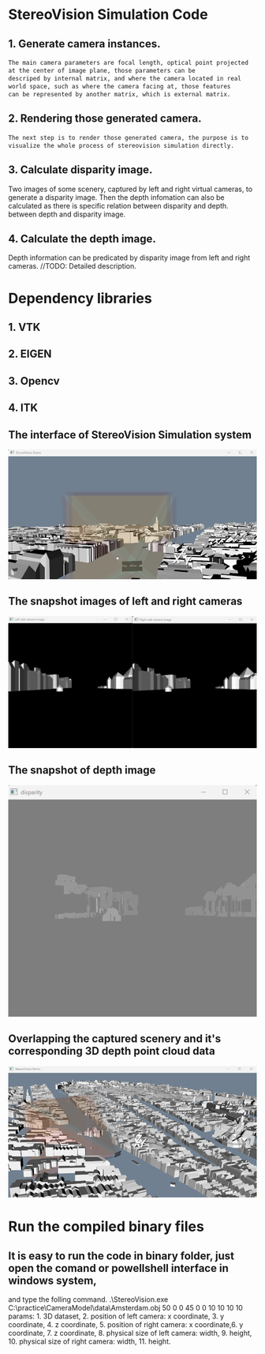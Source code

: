 # StereoVision Simulation Code

## 1. Generate camera instances.
    The main camera parameters are focal length, optical point projected at the center of image plane, those parameters can be
	descriped by internal matrix, and where the camera located in real world space, such as where the camera facing at, those features
	can be represented by another matrix, which is external matrix.
## 2. Rendering those generated camera.
    The next step is to render those generated camera, the purpose is to visualize the whole process of stereovision simulation directly.
## 3. Calculate disparity image.
   Two images of some scenery, captured by left and right virtual cameras, to generate a disparity image. Then the depth infomation 
   can also be calculated as there is specific relation between disparity and depth.
    between depth and disparity image.
## 4. Calculate the depth image.
   Depth information can be predicated by disparity image from left and right cameras.
   //TODO: Detailed description.
	
# Dependency libraries
## 1. VTK
## 2. EIGEN
## 3. Opencv
## 4. ITK

## The interface of StereoVision Simulation system
![Image](https://github.com/suntaonov24/StereoVisionSimulate/blob/master/Images/image1.png)

## The snapshot images of left and right cameras
![Image](https://github.com/suntaonov24/StereoVisionSimulate/blob/master/Images/image2.png)

## The snapshot of depth image
![Image](https://github.com/suntaonov24/StereoVisionSimulate/blob/master/Images/image3.png)

## Overlapping the captured scenery and it's corresponding 3D depth point cloud data
![Image](https://github.com/suntaonov24/StereoVisionSimulate/blob/master/Images/image4.png)

# Run the compiled binary files
## It is easy to run the code in binary folder, just open the comand or powellshell interface in windows system,
and type the folling command.
 .\StereoVision.exe C:\practice\CameraModel\data\Amsterdam.obj 50 0 0 45 0 0 10 10 10 10
 params: 1. 3D dataset, 2. position of left camera: x coordinate, 3. y coordinate, 4. z coordinate, 5. position of right camera: x coordinate,6. y coordinate, 7. z coordinate,
8. physical size of left camera: width, 9. height, 10. physical size of right camera: width, 11. height.


